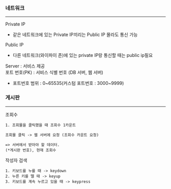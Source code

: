 ### 네트워크

---

Private IP

- 같은 네트워크에 있는 Private IP끼리는 Public IP 몰라도 통신 가능

Public IP

- 다른 네트워크(와이파이 존)에 있는 private IP랑 통신할 때는 public ip필요

Server : 서비스 제공  
포트 번호(PK) : 서비스 식별 번호
(DB 서버, 웹 서버)

- 포트번호 범위 : 0~65535(커스텀 포트번호 : 3000~9999)

### 게시판

---

조회수

```
1. 조회물을 클릭했을 때 조회수 1카운트

조회물 클릭 -> 웹 서버에 요청 (조회수 카운트 요청)

=> 서버에서 받아야 할 데이터.
(*게시판 번호), 현재 조회수
```

작성자 검색

```
1. 키보드를 누를 때 -> keydown
2. 누른 키를 뗄 때 -> keyup
3. 키보드를 계속 누르고 있을 때 -> keypress
```
